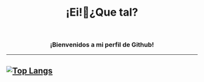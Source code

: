 <h1 align="center">¡Ei!<g-emoji class="g-emoji" alias="wave" fallback-src="https://github.githubassets.com/images/icons/emoji/unicode/1f44b.png">👋</g-emoji>¿Que tal?</h1><br>
<h3 align="center">¡Bienvenidos a mi perfil de Github!</h3>

---
[![Top Langs](https://github-readme-stats.vercel.app/api/top-langs/?username=DuncanGuijo&layout=compact)](https://github.com/anuraghazra/github-readme-stats)
---
